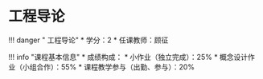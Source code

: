 # 工程导论

!!! danger " 工程导论"
    * 学分：2
	* 任课教师：顾征

!!! info "课程基本信息"
    * 成绩构成：
        * 小作业（独立完成）：25%
        * 概念设计作业（小组合作）：55%
        * 课程教学参与（出勤、参与）：20%